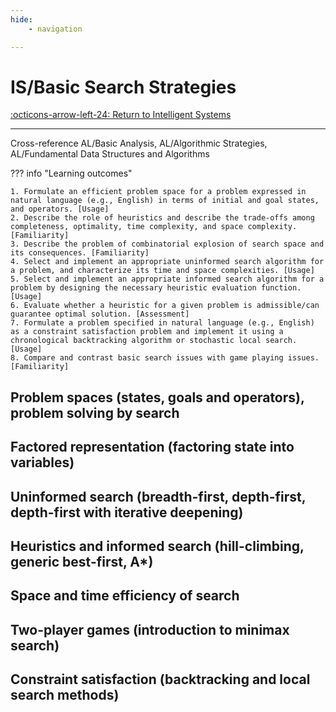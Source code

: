 ```yaml
---
hide:
    - navigation

---
```


# IS/Basic Search Strategies

[:octicons-arrow-left-24: Return to Intelligent Systems](/Knowledge-Notebook/Intelligent-Systems/)

---

Cross-reference AL/Basic Analysis, AL/Algorithmic Strategies, AL/Fundamental Data Structures and Algorithms

??? info "Learning outcomes"

    1. Formulate an efficient problem space for a problem expressed in natural language (e.g., English) in terms of initial and goal states, and operators. [Usage]
    2. Describe the role of heuristics and describe the trade-offs among completeness, optimality, time complexity, and space complexity. [Familiarity]
    3. Describe the problem of combinatorial explosion of search space and its consequences. [Familiarity]
    4. Select and implement an appropriate uninformed search algorithm for a problem, and characterize its time and space complexities. [Usage]
    5. Select and implement an appropriate informed search algorithm for a problem by designing the necessary heuristic evaluation function. [Usage]
    6. Evaluate whether a heuristic for a given problem is admissible/can guarantee optimal solution. [Assessment]
    7. Formulate a problem specified in natural language (e.g., English) as a constraint satisfaction problem and implement it using a chronological backtracking algorithm or stochastic local search. [Usage]
    8. Compare and contrast basic search issues with game playing issues. [Familiarity]

## Problem spaces (states, goals and operators), problem solving by search

## Factored representation (factoring state into variables)

## Uninformed search (breadth-first, depth-first, depth-first with iterative deepening)

## Heuristics and informed search (hill-climbing, generic best-first, A*)

## Space and time efficiency of search

## Two-player games (introduction to minimax search)

## Constraint satisfaction (backtracking and local search methods)
